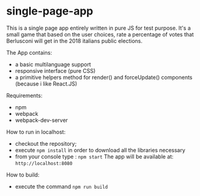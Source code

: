 # single-page-app
This is a single page app entirely written in pure JS for test purpose.
It's a small game that based on the user choices, rate a percentage of votes that Berlusconi will get in the 2018 italians public elections.

The App contains:
- a basic multilanguage support
- responsive interface (pure CSS)
- a primitive helpers method for render() and forceUpdate() components (because i like React.JS)

Requirements:
* npm
* webpack
* webpack-dev-server

How to run in localhost: 
* checkout the repository;
* execute ```npm install``` in order to download all the libraries necessary
* from your console type : ```npm start```
The app will be available at: ```http://localhost:8080```

How to build:
* execute the command ```npm run build```
